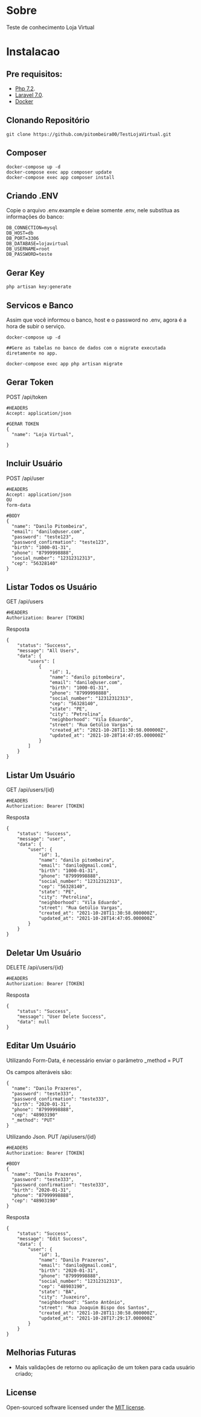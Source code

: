 
# Sobre 

Teste de conhecimento Loja Virtual


# Instalacao

## Pre requisitos:

- [Php 7.2](https://www.php.net/releases/8.0/en.php).
- [Laravel 7.0](https://laravel.com/docs/7.x).
- [Docker](https://www.docker.com)


## Clonando Repositório

```
git clone https://github.com/pitombeira00/TestLojaVirtual.git
```

## Composer
```
docker-compose up -d
docker-compose exec app composer update
docker-compose exec app composer install
```

## Criando .ENV

Copie o arquivo .env.example e deixe somente .env, nele substitua as informações do banco:
```
DB_CONNECTION=mysql
DB_HOST=db
DB_PORT=3306
DB_DATABASE=lojavirtual
DB_USERNAME=root
DB_PASSWORD=teste
```

## Gerar Key
```
php artisan key:generate
```

## Servicos e Banco

Assim que você informou o banco, host e o password no .env, agora é a hora de subir o serviço.
```
docker-compose up -d

##Gere as tabelas no banco de dados com o migrate executada diretamente no app.

docker-compose exec app php artisan migrate
```

## Gerar Token

POST /api/token
```
#HEADERS
Accept: application/json

#GERAR TOKEN
{
  "name": "Loja Virtual",
  
}
```
## Incluir Usuário

POST /api/user
```
#HEADERS
Accept: application/json
OU
form-data

#BODY
{
  "name": "Danilo Pitombeira",
  "email": "danilo@user.com",
  "password": "teste123",
  "password_confirmation": "teste123",
  "birth": "1000-01-31",
  "phone": "87999998888",
  "social_number": "12312312313",
  "cep": "56328140"     
}
```


## Listar Todos os Usuário

GET /api/users
```
#HEADERS
Authorization: Bearer [TOKEN]
```

Resposta

```
{
    "status": "Success",
    "message": "All Users",
    "data": {
        "users": [
            {
                "id": 1,
                "name": "danilo pitombeira",
                "email": "danilo@user.com",
                "birth": "1000-01-31",
                "phone": "87999998888",
                "social_number": "12312312313",
                "cep": "56328140",
                "state": "PE",
                "city": "Petrolina",
                "neighborhood": "Vila Eduardo",
                "street": "Rua Getúlio Vargas",
                "created_at": "2021-10-28T11:30:58.000000Z",
                "updated_at": "2021-10-28T14:47:05.000000Z"
            }
        ]
    }
}
```

## Listar Um Usuário

GET /api/users/{id}
```
#HEADERS
Authorization: Bearer [TOKEN]
```

Resposta

```
{
    "status": "Success",
    "message": "user",
    "data": {
        "user": {
            "id": 1,
            "name": "danilo pitombeira",
            "email": "danilo@gmail.com1",
            "birth": "1000-01-31",
            "phone": "87999998888",
            "social_number": "12312312313",
            "cep": "56328140",
            "state": "PE",
            "city": "Petrolina",
            "neighborhood": "Vila Eduardo",
            "street": "Rua Getúlio Vargas",
            "created_at": "2021-10-28T11:30:58.000000Z",
            "updated_at": "2021-10-28T14:47:05.000000Z"
        }
    }
}
```

## Deletar Um Usuário

DELETE /api/users/{id}
```
#HEADERS
Authorization: Bearer [TOKEN]
```

Resposta

```
{
    "status": "Success",
    "message": "User Delete Success",
    "data": null
}
```

## Editar Um Usuário

Utilizando Form-Data, é necessário enviar o parâmetro
_method = PUT

Os campos alteráveis são:
```
{
  "name": "Danilo Prazeres",
  "password": "teste333",
  "password_confirmation": "teste333",
  "birth": "2020-01-31",
  "phone": "87999998888",
  "cep": "48903190"   
  "_method": "PUT"  
}

```

Utilizando Json.
PUT /api/users/{id}
```
#HEADERS
Authorization: Bearer [TOKEN]

#BODY
{
  "name": "Danilo Prazeres",
  "password": "teste333",
  "password_confirmation": "teste333",
  "birth": "2020-01-31",
  "phone": "87999998888",
  "cep": "48903190" 
}

```

Resposta

```
{
    "status": "Success",
    "message": "Edit Success",
    "data": {
        "user": {
            "id": 1,
            "name": "Danilo Prazeres",
            "email": "danilo@gmail.com1",
            "birth": "2020-01-31",
            "phone": "87999998888",
            "social_number": "12312312313",
            "cep": "48903190",
            "state": "BA",
            "city": "Juazeiro",
            "neighborhood": "Santo Antônio",
            "street": "Rua Joaquim Bispo dos Santos",
            "created_at": "2021-10-28T11:30:58.000000Z",
            "updated_at": "2021-10-28T17:29:17.000000Z"
        }
    }
}
```

## Melhorias Futuras

- Mais validações de retorno ou aplicação de um token para cada usuário criado;

## License

Open-sourced software licensed under the [MIT license](https://opensource.org/licenses/MIT).
